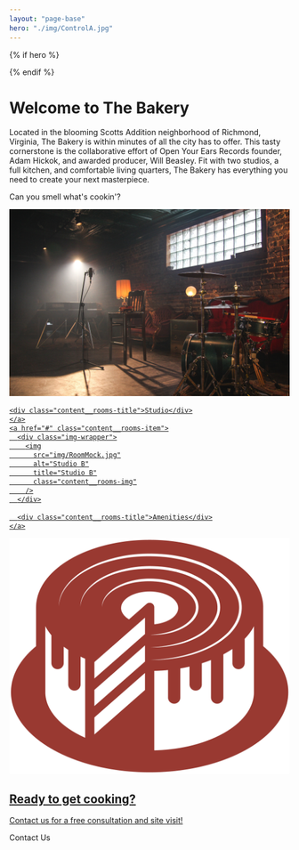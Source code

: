 ```yaml
---
layout: "page-base"
hero: "./img/ControlA.jpg"
---
```


{% if hero %}

  <style>
    .hero {
      background: #fff url({{ hero }}) no-repeat center center/cover;
      z-index: -2;
    }
  </style>

{% endif %}

  <div class="hero"></div>
  <div class="section content__about">
    <h1>Welcome to The Bakery</h1>
    <p class="content__text reveal">
      Located in the blooming Scotts Addition neighborhood of Richmond,
      Virginia, The Bakery is within minutes of all the city has to offer. This
      tasty cornerstone is the collaborative effort of Open Your Ears Records
      founder, Adam Hickok, and awarded producer, Will Beasley. Fit with two
      studios, a full kitchen, and comfortable living quarters, The Bakery has
      everything you need to create your next masterpiece.
    </p>
    <p class="">Can you smell what's cookin'?</p>
  </div>
  <div class="section content__rooms">
    <a href="#" class="content__rooms-item">
      <div class="img-wrapper">
        <img
          src="img/LiveMock.jpg"
          alt="Studio A"
          title="Studio A"
          class="content__rooms-img"
        />
      </div>

    <div class="content__rooms-title">Studio</div>
    </a>
    <a href="#" class="content__rooms-item">
      <div class="img-wrapper">
        <img
          src="img/RoomMock.jpg"
          alt="Studio B"
          title="Studio B"
          class="content__rooms-img"
        />
      </div>

      <div class="content__rooms-title">Amenities</div>
    </a>

  </div>
  <div class="section content__contact">
    <img src="img/cake/BurgTrans.png" class="cake" />
    <h2>Ready to get cooking?</h2>
    <p class="content__text">
      Contact us for a free consultation and site visit!
    </p>
    <a class="btn">Contact Us</a>
  </div>
